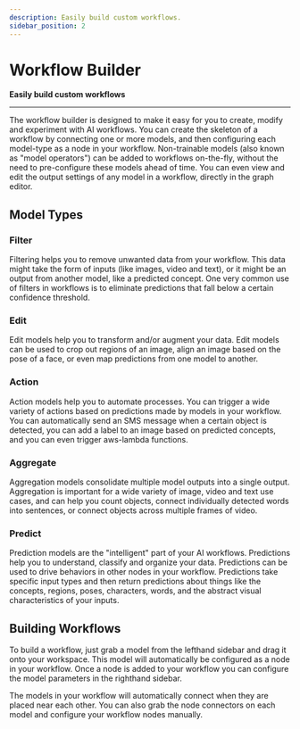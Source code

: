 ```yaml
---
description: Easily build custom workflows.
sidebar_position: 2
---
```


# Workflow Builder

**Easily build custom workflows**
<hr />

The workflow builder is designed to make it easy for you to create, modify and experiment with AI workflows.
You can create the skeleton of a workflow by connecting one or more models, and then configuring each model-type as a node in your workflow.  Non-trainable models (also known as "model operators") can be added to workflows on-the-fly, without the need to pre-configure these models ahead of time. You can even view and edit the output settings of any model in a workflow, directly in the graph editor.

## Model Types
### Filter
Filtering helps you to remove unwanted data from your workflow. This data might take the form of inputs (like images, video and text), or it might be an output from another model, like a predicted concept. One very common use of filters in workflows is to eliminate predictions that fall below a certain confidence threshold.

### Edit
Edit models help you to transform and/or augment your data. Edit models can be used to crop out regions of an image, align an image based on the pose of a face, or even map predictions from one model to another.

### Action
Action models help you to automate processes. You can trigger a wide variety of actions based on predictions made by models in your workflow. You can automatically send an SMS message when a certain object is detected, you can add a label to an image based on predicted concepts, and you can even trigger aws-lambda functions.

### Aggregate
Aggregation models consolidate multiple model outputs into a single output. Aggregation is important for a wide variety of image, video and text use cases, and can help you count objects, connect individually detected words into sentences, or connect objects across multiple frames of video.

### Predict
Prediction models are the "intelligent" part of your AI workflows. Predictions help you to understand, classify and organize your data. Predictions can be used to drive behaviors in other nodes in your workflow. Predictions take specific input types and then return predictions about things like the concepts, regions, poses, characters, words, and the abstract visual characteristics of your inputs.

## Building Workflows
To build a workflow, just grab a model from the lefthand sidebar and drag it onto your workspace. This model will automatically be configured as a node in your workflow. Once a node is added to your workflow you can configure the model parameters in the righthand sidebar.

The models in your workflow will automatically connect when they are placed near each other. You can also grab the node connectors on each model and configure your workflow nodes manually.
